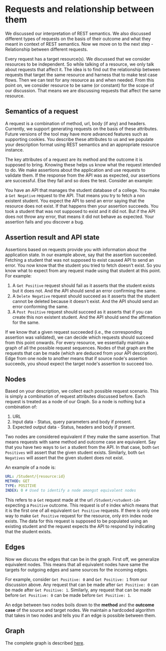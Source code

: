 # Requests and relationship between them

We discussed our interpretation of REST semantics. We also discussed different types of requests on the basis of their outcome and what they meant in context of REST semantics. Now we move on to the next step - Relationship between different requests.

Every request has a target resource(s). We discussed that we consider resources to be independent. So while talking of a resource, we only talk about requests that affect it. The idea is to find out the relationship between requests that target the same resource and harness that to make test case flows. Then we can test for any resource as and when needed. From this point on, we consider resource to be same (or constant) for the scope of our discussion. That means we are discussing requests that affect the same resource.

## Semantics of a request

A request is a combination of method, url, body (if any) and headers. Currently, we support generating requests on the basis of these attributes. Future versions of the tool may have more advanced features such as supporting cookies. You describe these attributes to us and we populate your description format using REST semantics and an appropriate resource instance.

The key attributes of a request are its method and the outcome it is supposed to bring. Knowing these helps us know what the request intended to do. We make assertions about the application and use requests to validate them. If the response from the API was as expected, our assertions are successful. Else they fail and so does the test. Consider an example:

You have an API that manages the student database of a college. You make a `Get Negative` request to the API. That means you try to fetch a non existent student. You expect the API to send an error saying that the resource does not exist. If that happens then your assertion succeeds. You took a student that was not supposed to exist and it did not. But if the API does not throw any error, that means it did not behave as expected. Your assertion fails and you discover a bug.

## Assertion result and API state

Assertions based on requests provide you with information about the application state. In our example above, say that the assertion succeeded. Fetching a student that was not supposed to exist caused API to send an error. You now know that the student you tried to fetch doesn't exist. So you know what to expect from any request made using that student at this point. For example:

1. A `Get Positive` request should fail as it asserts that the student exists but it does not. And the API should send an error confirming the same.
2. A `Delete Negative` request should succeed as it asserts that the student cannot be deleted because it doesn't exist. And the API should send an error conforming the same.
3. A `Post Positive` request should succeed as it asserts that if you can create this non existent student. And the API should send the affirmation for the same.

If we know that a given request succeeded (i.e., the corresponding assertion was validated), we can decide which requests should succeed from this point onwards. For every resource, we essentially maintain a graph of all the possible request sequences. Nodes of that graph are the requests that can be made (which are deduced from your API description). Edge from one node to another means that if source node's assertion succeeds, you shoud expect the target node's assertion to succeed too.

## Nodes

Based on your description, we collect each possible request scenario. This is simply a combination of request attributes discussed before. Each request is treated as a node of our Graph. So a node is nothing but a combination of:

1. URL
2. Input data - Status, query parameters and body if present.
3. Expected output data - Status, headers and body if present.

Two nodes are considered equivalent if they make the same assertion. That means requests with same method and outcome case are equivalent. Say that you have two ways to `Get` a student from the API. In that case, both `Get Positives` will assert that the given student exists. Similarly, both `Get Negatives` will assert that the given student does not exist.

An example of a node is:

```yaml
URL: /Student/{resource:id}
METHOD: GET
TYPE: POSITIVE
INDEX: 0 # Used to identify a node amongst equivalent nodes
```

This refers to a `Get` request made at the url `/Student/<student-id>` expecting a `Positive` outcome. This request is of `0` index which means that it is the first one of all equivalent `Get Positive` requests. If there is only one way to make `Get Positive` request for the resource, only `0th` index node exists. The data for this request is supposed to be populated using an existing student and the request expects the API to respond by indicating that the student exists. 

## Edges

Now we discuss the edges that can be in the graph. First off, we generalize equivalent nodes. This means that all equivalent nodes have same the targets for outgoing edges and same sources for the incoming edges.

For example, consider `Get Positive: 0` and `Get Positive: 1` from our discussion above. Any request that can be made after `Get Positive: 0` can be made after `Get Positive: 1`. Similarly, any request that can be made before `Get Positive: 0` can be made before `Get Positive: 1`.

An edge between two nodes boils down to the **method** and the **outcome case** of the source and target nodes. We maintain a hardcoded algorithm that takes in two nodes and tells you if an edge is possible between them.

## Graph

The complete graph is described [here](../packages/core/README.md#request-graph).
